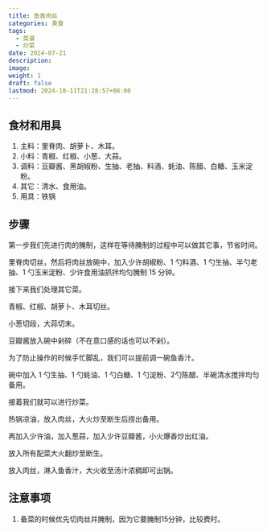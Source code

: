 ```yaml
---
title: 鱼香肉丝
categories: 美食
tags:
  - 菜谱
  - 炒菜
date: 2024-07-21
description: 
image: 
weight: 1
draft: false
lastmod: 2024-10-11T21:28:57+08:00
---
```


## 食材和用具

1. 主料：里脊肉、胡萝卜、木耳。
2. 小料：青椒、红椒、小葱、大蒜。
3. 调料：豆瓣酱、黑胡椒粉、生抽、老抽、料酒、蚝油、陈醋、白糖、玉米淀粉。
4. 其它：清水、食用油。
5. 用具：铁锅

## 步骤

第一步我们先进行肉的腌制，这样在等待腌制的过程中可以做其它事，节省时间。

里脊肉切丝，然后将肉丝放碗中，加入少许胡椒粉、1 勺料酒、1 勺生抽、半勺老抽、1 勺玉米淀粉、少许食用油抓拌均匀腌制 15 分钟。

接下来我们处理其它菜。

青椒、红椒、胡萝卜、木耳切丝。

小葱切段，大蒜切末。

豆瓣酱放入碗中剁碎（不在意口感的话也可以不剁）。

为了防止操作的时候手忙脚乱，我们可以提前调一碗鱼香汁。

碗中加入 1 勺生抽、1 勺蚝油、1 勺白糖、1 勺淀粉、2勺陈醋、半碗清水搅拌均匀备用。

接着我们就可以进行炒菜。

热锅凉油，放入肉丝，大火炒至断生后捞出备用。

再加入少许油，加入葱蒜，加入少许豆瓣酱，小火爆香炒出红油。

放入所有配菜大火翻炒至断生。

放入肉丝，淋入鱼香汁，大火收至汤汁浓稠即可出锅。

## 注意事项

1. 备菜的时候优先切肉丝并腌制，因为它要腌制15分钟，比较费时。


